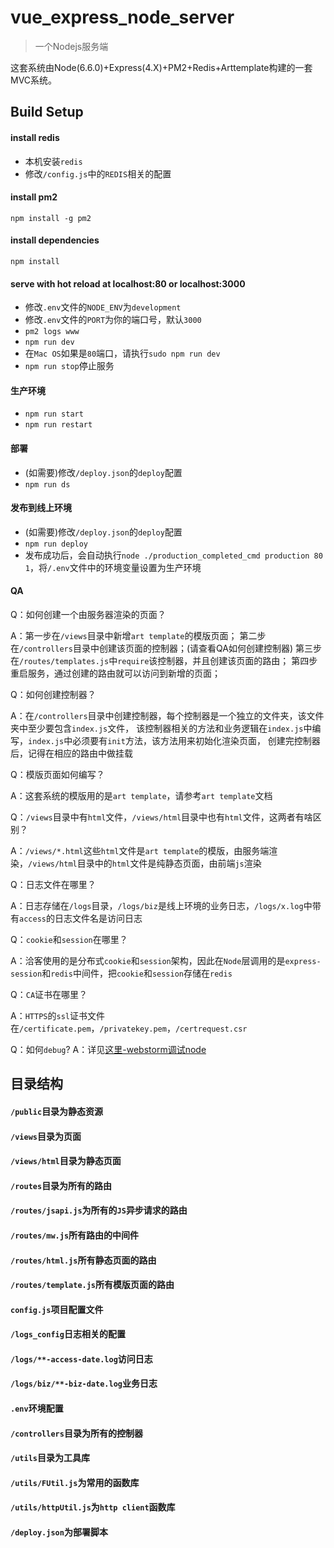 # vue_express_node_server

> 一个Nodejs服务端

这套系统由Node(6.6.0)+Express(4.X)+PM2+Redis+Arttemplate构建的一套MVC系统。

## Build Setup
#### install redis
* 本机安装`redis`
* 修改`/config.js`中的`REDIS`相关的配置
#### install pm2
`npm install -g pm2`

#### install dependencies
`npm install`

#### serve with hot reload at localhost:80 or localhost:3000
* 修改`.env`文件的`NODE_ENV`为`development`
* 修改`.env`文件的`PORT`为你的端口号，默认`3000`
* `pm2 logs www`
* `npm run dev`
* 在`Mac OS`如果是`80`端口，请执行`sudo npm run dev`
* `npm run stop`停止服务

#### 生产环境
* `npm run start`
* `npm run restart`

#### 部署
* (如需要)修改`/deploy.json`的`deploy`配置
* `npm run ds`

#### 发布到线上环境
* (如需要)修改`/deploy.json`的`deploy`配置
* `npm run deploy`
* 发布成功后，会自动执行`node ./production_completed_cmd production 80 1`，将`/.env`文件中的环境变量设置为生产环境

#### QA
Q：如何创建一个由服务器渲染的页面？

A：第一步在`/views`目录中新增`art template`的模版页面；
第二步在`/controllers`目录中创建该页面的控制器；(请查看QA如何创建控制器)
第三步在`/routes/templates.js`中`require`该控制器，并且创建该页面的路由；
第四步重启服务，通过创建的路由就可以访问到新增的页面；


Q：如何创建控制器？

A：在`/controllers`目录中创建控制器，每个控制器是一个独立的文件夹，该文件夹中至少要包含`index.js`文件，
该控制器相关的方法和业务逻辑在`index.js`中编写，`index.js`中必须要有`init`方法，该方法用来初始化渲染页面，
创建完控制器后，记得在相应的路由中做挂载


Q：模版页面如何编写？

A：这套系统的模版用的是`art template`，请参考`art template`文档


Q：`/views`目录中有`html`文件，`/views/html`目录中也有`html`文件，这两者有啥区别？

A：`/views/*.html`这些`html`文件是`art template`的模版，由服务端渲染，`/views/html`目录中的`html`文件是纯静态页面，由前端`js`渲染


Q：日志文件在哪里？

A：日志存储在`/logs`目录，`/logs/biz`是线上环境的业务日志，`/logs/x.log`中带有`access`的日志文件名是访问日志

Q：`cookie`和`session`在哪里？

A：洽客使用的是分布式`cookie`和`session`架构，因此在`Node`层调用的是`express-session`和`redis`中间件，把`cookie`和`session`存储在`redis`

Q：`CA`证书在哪里？

A：`HTTPS`的`ssl`证书文件在`/certificate.pem`，`/privatekey.pem`，`/certrequest.csr`

Q：如何`debug`?
A：详见[这里-webstorm调试node](http://debug.qiakrdev.com/index.php?m=doc&f=view&docID=71)

## 目录结构

#### `/public`目录为静态资源
#### `/views`目录为页面
#### `/views/html`目录为静态页面
#### `/routes`目录为所有的路由
#### `/routes/jsapi.js`为所有的`JS`异步请求的路由
#### `/routes/mw.js`所有路由的中间件
#### `/routes/html.js`所有静态页面的路由
#### `/routes/template.js`所有模版页面的路由
#### `config.js`项目配置文件
#### `/logs_config`日志相关的配置
#### `/logs/**-access-date.log`访问日志
#### `/logs/biz/**-biz-date.log`业务日志
#### `.env`环境配置
#### `/controllers`目录为所有的控制器
#### `/utils`目录为工具库
#### `/utils/FUtil.js`为常用的函数库
#### `/utils/httpUtil.js`为`http client`函数库
#### `/deploy.json`为部署脚本
